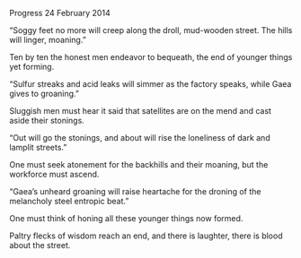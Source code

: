 Progress
24 February 2014

“Soggy feet no more will creep
along the droll, mud-wooden street.
The hills will linger, moaning.”

Ten by ten the honest men
endeavor to bequeath, the end
of younger things yet forming.

“Sulfur streaks and acid leaks
will simmer as the factory speaks,
while Gaea gives to groaning.”

Sluggish men must hear it said
that satellites are on the mend
and cast aside their stonings.

“Out will go the stonings,
and about will rise the loneliness
of dark and lamplit streets.”

One must seek atonement
for the backhills and their moaning,
but the workforce must ascend.

“Gaea’s unheard groaning
will raise heartache for the droning
of the melancholy steel entropic beat.”

One must think of honing
all these younger things now formed.

Paltry flecks of wisdom reach an end,
and there is laughter,
there is blood about the street.

